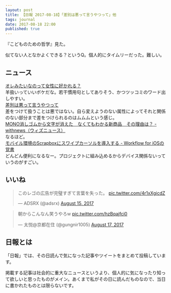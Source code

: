 ```yaml
---
layout: post
title: 【日報 2017-08-18】「差別は悪って言うやつって」他
tags: journal
date: 2017-08-18 22:00
published: true
---
```

『こどものための哲学』見た。

似てない人となかよくできる？というQ。個人的にタイムリーだった。難しい。

## ニュース

<div class="news"><a href="https://anond.hatelabo.jp/20170817230307" target="_blank">オレみたいなのって女性に好かれる？</a>
<div class="newscomme">羊扱いっていいボケだな。若干慣用句としてありそう、かつツッコミのワード出しやすい。</div>
</div>

<div class="news"><a href="https://anond.hatelabo.jp/20170817200113" target="_blank">差別は悪って言うやつって</a>
<div class="newscomme">差をつけて扱うことは悪ではない。自ら変えようのない属性によってそれと関係のない部分まで差をつけられるのはムムムという感じ。</div>
</div>

<div class="news"><a href="https://withnews.jp/article/f0170818004qq000000000000000W00o10101qq000015706A" target="_blank">MONO消しゴムから文字が消えた　なくてもわかる新商品　その理由は？ - withnews（ウィズニュース）</a>
<div class="newscomme">なるほど。</div>
</div>

<div class="news"><a href="https://iosautomation.net/blog/scrapbox-swipecursor/" target="_blank">モバイル環境のScrapboxにスワイプカーソルを導入する - Workflow for iOSの覚書</a>
<div class="newscomme">どんどん便利になるなー。プロジェクトに組み込めるからデバイス関係ないっていうのがすごい。</div>
</div>


## いいね

 
<blockquote class="twitter-tweet"><p lang="ja" dir="ltr">このレゴの広告が完璧すぎて言葉を失った。 <a href="https://t.co/4r1xXgicdZ">pic.twitter.com/4r1xXgicdZ</a></p>&mdash; ADSRX (@adsrx) <a href="https://twitter.com/adsrx/status/897483137802018817">August 15, 2017</a></blockquote>
<script async src="//platform.twitter.com/widgets.js" charset="utf-8"></script>


<blockquote class="twitter-tweet"><p lang="ja" dir="ltr">朝からこんなん笑うやろw <a href="https://t.co/hzBqajfci0">pic.twitter.com/hzBqajfci0</a></p>&mdash; 太悦@京都在住 (@gungnir1005) <a href="https://twitter.com/gungnir1005/status/898004665706569728">August 17, 2017</a></blockquote>
<script async src="//platform.twitter.com/widgets.js" charset="utf-8"></script>


## 日報とは

「日報」では、その日読んで気になった記事やツイートをまとめて投稿しています。

掲載する記事は社会的に重大なニュースというより、個人的に気になったり知って欲しいと思ったものがメイン。あくまで私がその日に読んだものなので、当日に書かれたものとは限らないです。